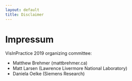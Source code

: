 ```yaml
---
layout: default
title: Disclaimer
---
```


# Impressum

VisInPractice 2019 organizing committee:
* Matthew Brehmer (mattbrehmer.ca)
* Matt Larsen (Lawrence Livermore National Laboratory)
* Daniela Oelke (Siemens Research)
